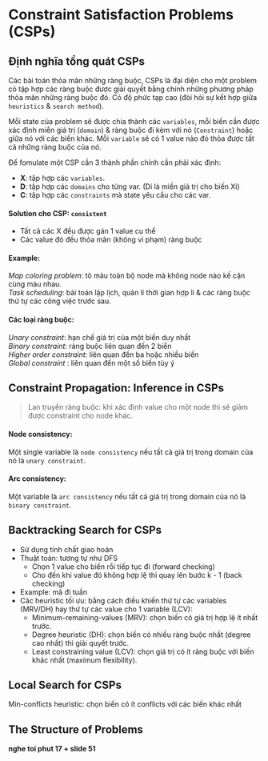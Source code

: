 # Constraint Satisfaction Problems (CSPs)

## Định nghĩa tổng quát CSPs
Các bài toán thỏa mãn những ràng buộc, CSPs là đại diện cho một problem có tập hợp các ràng buộc được giải quyết bằng chính những phương pháp thỏa mãn những ràng buộc đó. Có độ phức tạp cao (đòi hỏi sự kết hợp giữa `heuristics` & `search method`). <br>

Mỗi state của problem sẽ được chia thành các `variables`, mỗi biến cần được xác định miền giá trị (`domain`) & ràng buộc đi kèm với nó (`Constraint`) hoặc giữa nó với các biến khác. Mỗi `variable` sẽ có 1 value nào đó thỏa được tất cả những ràng buộc của nó. <br>

Để fomulate một CSP cần 3 thành phần chính cần phải xác định:
- **X**: tập hợp các `variables`.
- **D**: tập hợp các `domains` cho từng var. (Di là miền giá trị cho biến Xi)
- **C**: tập hợp các `constraints` mà state yêu cầu cho các var.

#### Solution cho CSP: `consistent` <br>
- Tất cả các X đều được gán 1 value cụ thể
- Các value đó đều thỏa mãn (không vi phạm) ràng buộc

#### Example: <br>
*Map coloring problem*: tô màu toàn bộ node mà không node nào kế cận cùng màu nhau. <br>
*Task scheduling*: bài toán lập lịch, quản lí thời gian hợp lí & các ràng buộc thứ tự các công việc trước sau. <br>

#### Các loại ràng buộc: <br>
*Unary constraint*: hạn chế giá trị của một biến duy nhất <br>
*Binary constraint*: ràng buộc liên quan đến 2 biến <br>
*Higher order constraint*: liên quan đến ba hoặc nhiều biến <br>
*Global constraint* : liên quan đến một số biến tùy ý <br>

## Constraint Propagation: Inference in CSPs
> Lan truyền ràng buộc: khi xác định value cho một node thì sẽ giảm được constraint cho node khác.
#### Node consistency:
Một single variable là `node consistency` nếu tất cả giá trị trong domain của nó là `unary constraint`.
#### Arc consistency:
Một variable là `arc consistency` nếu tất cả giá trị trong domain của nó là `binary constraint`.

## Backtracking Search for CSPs
- Sử dụng tính chất giao hoán
- Thuật toán: tương tự như DFS
  - Chọn 1 value cho biến rồi tiếp tục đi (forward checking)
  - Cho đến khi value đó không hợp lệ thì quay lên bước k - 1 (back checking)
- Example: mã đi tuần
- Các heuristic tối ưu: bằng cách điều khiển thứ tự các variables (MRV/DH) hay thứ tự các value cho 1 variable (LCV):
  - Minimum-remaining-values (MRV): chọn biến có giá trị hợp lệ ít nhất trước.
  - Degree heuristic (DH): chọn biến có nhiều ràng buộc nhất (degree cao nhất) thì giải quyết trước.
  - Least constraining value (LCV): chọn giá trị có ít ràng buộc với biến khác nhất (maximum flexibility).


## Local Search for CSPs
Min-conflicts heuristic: chọn biến có ít conflicts với các biến khác nhất

## The Structure of Problems

**nghe toi phut 17 + slide 51**
